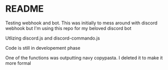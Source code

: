 # README

Testing webhook and bot.  This was initially to mess around with discord webhook but I'm using this repo for my beloved discord bot

Utlizing discord.js and discord-commando.js

Code is still in developement phase

One of the functions was outputting navy copypasta. I deleted it to make it more formal